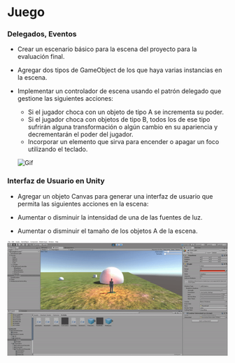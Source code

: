 # Juego

### Delegados, Eventos
* Crear un escenario básico para la escena del proyecto para la evaluación final.
* Agregar dos tipos de GameObject de los que haya varias instancias en la escena.
* Implementar un controlador de escena usando el patrón delegado que gestione las siguientes acciones:
  * Si el jugador choca con un objeto de tipo A se incrementa su poder.
  * Si el jugador choca con objetos de tipo B, todos los de ese tipo sufrirán alguna transformación o algún cambio en su apariencia y decrementarán el poder del jugador.
  * Incorporar un elemento que sirva para encender o apagar un foco utilizando el teclado.
  
  ![Gif](Doc/final.gif)
 
 
 
### Interfaz de Usuario en Unity
* Agregar un objeto Canvas para generar una interfaz de usuario que permita las siguientes acciones en la escena:

 * Aumentar o disminuir la intensidad de una de las fuentes de luz.
 * Aumentar o disminuir el tamaño de los objetos A de la escena.
 
 ![Gif](Doc/barras.gif)
